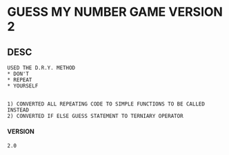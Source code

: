 # GUESS MY NUMBER GAME VERSION 2

## DESC

    USED THE D.R.Y. METHOD
    * DON'T
    * REPEAT
    * YOURSELF
    
    
    1) CONVERTED ALL REPEATING CODE TO SIMPLE FUNCTIONS TO BE CALLED INSTEAD
    2) CONVERTED IF ELSE GUESS STATEMENT TO TERNIARY OPERATOR

#### VERSION
    2.0
